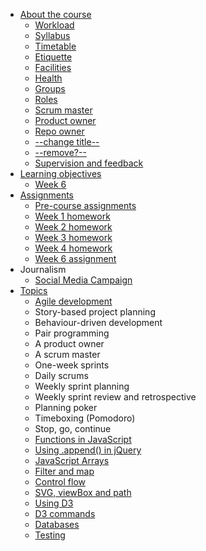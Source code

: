 * [About the course](about/README.md)
  * [Workload](about/workload.md)
  * [Syllabus](about/syllabus.md)
  * [Timetable](about/timetable.md)
  * [Etiquette](about/etiquette.md)
  * [Facilities](about/facilities.md)
  * [Health](about/health.md)
  * [Groups](about/groups.md)
  * [Roles](about/roles.md)
  * [Scrum master](about/scrum-master.md)
  * [Product owner](about/product-owner.md)
  * [Repo owner](about/repo-owner.md)
  * [--change title--](about/editor.md)
  * [--remove?--](about/tutor.md)
  * [Supervision and feedback](about/supervision.md)
* [Learning objectives](goals/README.md)
  * [Week 6](goals/week6.md)
* [Assignments](assignments/README.md)
  * [Pre-course assignments](assignments/pre.md)
  * [Week 1 homework](assignments/week1homework.md)
  * [Week 2 homework](assignments/week2homework.md)
  * [Week 3 homework](assignments/week3homework.md)
  * [Week 4 homework](assignments/week4homework.md)
  * [Week 6 assignment](assignments/week6.md)
* Journalism
  * [Social Media Campaign](journalism/social.md)
* [Topics](topics/README.md)
  * [Agile development](topics/agile.md)
  * Story-based project planning
  * Behaviour-driven development
  * Pair programming
  * A product owner
  * A scrum master
  * One-week sprints
  * Daily scrums
  * Weekly sprint planning
  * Weekly sprint review and retrospective 
  * Planning poker
  * Timeboxing (Pomodoro)
  * Stop, go, continue
  * [Functions in JavaScript](topics/javascript-functions.md)
  * [Using .append() in jQuery](topics/jquery-append.md)
  * [JavaScript Arrays](topics/arrays.md)
  * [Filter and map](topics/filter-map.md)
  * [Control flow](topics/control-flow.md)
  * [SVG, viewBox and path](topics/svg.md)
  * [Using D3](topics/map1.md)
  * [D3 commands](topics/d3.md)
  * [Databases](topics/databases.md)
  * [Testing](topics/testing.md)

